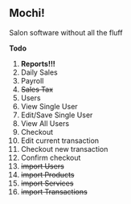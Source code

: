 ## Mochi!

Salon software without all the fluff

**Todo**

1. **Reports!!!**
  1. Daily Sales
  1. Payroll
  1. <del>Sales Tax</del>
1. Users
  1. View Single User
  1. Edit/Save Single User
  1. View All Users
1. Checkout
  1. Edit current transaction
  1. Checkout new transaction
  1. Confirm checkout
1. <del>import Users</del>
1. <del>import Products</del>
1. <del>import Services</del>
1. <del>import Transactions</del>